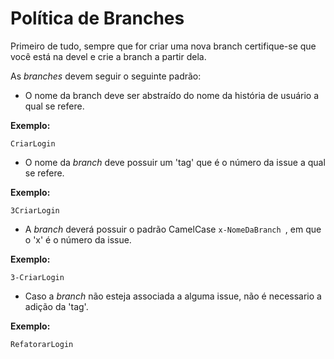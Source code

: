 # Política de Branches

Primeiro de tudo, sempre que for criar uma nova branch certifique-se que você está na devel e crie a branch a partir dela.

As _branches_ devem seguir o seguinte padrão:

* O nome da branch deve ser abstraído do nome da história de usuário a qual se refere.

<b>Exemplo:</b>

```
CriarLogin
```

* O nome da _branch_ deve possuir um 'tag' que é o número da issue a qual se refere.

<b>Exemplo:</b>

```
3CriarLogin
```

* A _branch_ deverá possuir o padrão CamelCase ```x-NomeDaBranch ```, em que o 'x' é o número da issue.

<b>Exemplo:</b>

```
3-CriarLogin
```

* Caso a _branch_ não esteja associada a alguma issue, não é necessario a adição da 'tag'.

<b>Exemplo:</b>

```
RefatorarLogin
```
